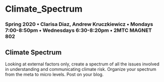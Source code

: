 # Climate_Spectrum

### Spring 2020 • Clarisa Diaz, Andrew Kruczkiewicz • Mondays 7:00-8:50pm • Wednesdays 6:30-8:20pm • 2MTC MAGNET 802

## Climate Spectrum 

Looking at external factors only, create a spectrum of all the issues involved in understanding and communicating climate risk. Organize your spectrum from the meta to micro levels. Post on your blog.